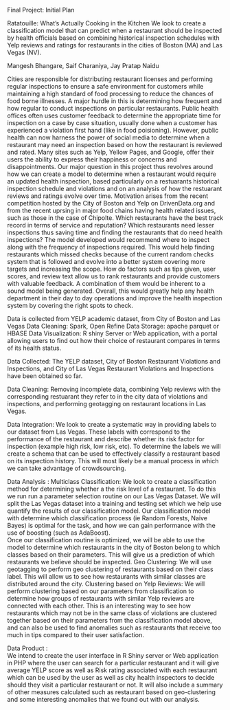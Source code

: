 Final Project: Initial Plan

Ratatouille: What’s Actually Cooking in the Kitchen
We look to create a classification model that can predict when a restaurant should be inspected by health officials based on combining historical inspection schedules with Yelp reviews and ratings for restaurants in the cities of Boston (MA) and Las Vegas (NV).

Mangesh Bhangare, Saif Charaniya, Jay Pratap Naidu

Cities are responsible for distributing restaurant licenses and performing regular inspections to ensure a safe environment for customers while maintaining a high standard of food processing to reduce the chances of food borne illnesses.  A major hurdle in this is determining how frequent and how regular to conduct inspections on particular restaurants.  Public health offices often uses customer feedback to determine the appropriate time for inspection on a case by case situation, usually done when a customer has experienced a violation first hand (like in food poisioning).  However, public health can now harness the power of social media to determine when a restaurant may need an inspection based on how the restaurant is reviewed and rated.  Many sites such as Yelp, Yellow Pages, and Google, offer their users the ability to express their happiness or concerns and disappointments.  Our major question in this project thus revolves around how we can create a model to determine when a restaurant would require an updated health inspection, based particularly on a restuarants historical inspection schedule and violations and on an analysis of how the restuarant reviews and ratings evolve over time.  Motivation arises from the recent competition hosted by the City of Boston and Yelp on DrivenData.org and from the recent uprsing in major food chains having health related issues, such as those in the case of Chipolte.
Which restaurants have the best track record in terms of service and reputation? Which restaurants need lesser inspections thus saving time and finding the restaurants that do need health inspections? The model developed would recommend where to inspect along with the frequency of inspections required. This would help finding restaurants which missed checks because of the current random checks system that is followed and evolve into a better system covering more targets and increasing the scope.
How do factors such as tips given, user scores, and review text allow us to rank restaurants and provide customers with valuable feedback. A combination of them would be inherent to a sound model being generated. Overall, this would greatly help any health department in their day to day operations and improve the health inspection system by covering the right spots to check.

Data is collected from YELP academic dataset, from City of Boston and Las Vegas 
Data Cleaning: Spark, Open Refine 
Data Storage: apache parquet or HBASE
Data Visualization: R shiny Server or Web application, with a portal allowing users to find out how their choice of restaurant compares in terms of its health status.

Data Collected: 
The YELP dataset, City of Boston Restaurant Violations and Inspections, and City of Las Vegas Restaurant Violations and Inspections have been obtained so far. 

Data Cleaning: 
Removing incomplete data, combining Yelp reviews with the corresponding restuarant they refer to in the city data of violations and inspections, and performing geotagging on restaurant locations in Las Vegas.

Data Integration: 
We look to create a systematic way in providing labels to our dataset from Las Vegas. These labels with correspond to the performance of the restaurant and describe whether its risk factor for inspection (example high risk, low risk, etc).  To determine the labels we will create a schema that can be used to effectively classify a restaurant based on its inspection history.  This will most likely be a manual process in which we can take advantage of crowdsourcing.   

Data Analysis : 
Multiclass Classification:
We look to create a classification method for determining whether a the risk level of a restaurant.  To do this we run run a parameter selection routine on our Las Vegas Dataset.  We will split the Las Vegas dataset into a training and testing set which we help use quantify the results of our classification model.  Our classification model with determine which classification process (ie Random Forests, Naive Bayes) is optimal for the task, and how we can gain performance with the use of boosting (such as AdaBoost).  
Once our classification routine is optimized, we will be able to use the model to determine which restaurants in the city of Boston belong to which classes based on their parameters.  This will give us a prediction of which restaurants we believe should be inspected.
Geo Clustering:
We will use geotagging to perform geo clustering of restaurants based on their class label.  This will allow us to see how restaurants with similar classes are distributed around the city.
Clustering based on Yelp Reviews:
We will perform clustering based on our parameters from classification to determine how groups of restaurants with similar Yelp reviews are connected with each other.  This is an interesting way to see how restaurants which may not be in the same class of violations are clustered together based on their parameters from the classification model above, and can also be used to find anomalies such as restaurants that receive too much in tips compared to their user satisfaction.

Data Product :  
We intend to create the user interface in R Shiny server or Web application in PHP where the user can search for a particular restaurant and it will give average YELP score as well as Risk rating associated with each restaurant which can be used by the user as well as city health inspectors to decide should they visit a particular restaurant or not. It will also include a summary of other measures calculated such as restaurant  based on geo-clustering and some interesting anomalies that we found out with our analysis. 

 
